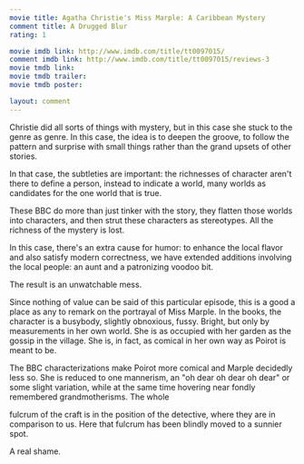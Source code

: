 ```yaml
---
movie title: Agatha Christie's Miss Marple: A Caribbean Mystery
comment title: A Drugged Blur
rating: 1

movie imdb link: http://www.imdb.com/title/tt0097015/
comment imdb link: http://www.imdb.com/title/tt0097015/reviews-3
movie tmdb link: 
movie tmdb trailer: 
movie tmdb poster: 

layout: comment
---
```


Christie did all sorts of things with mystery, but in this case she stuck to the genre as genre. In this case, the idea is to deepen the groove, to follow the pattern and surprise with small things rather than the grand upsets of other stories.

In that case, the subtleties are important: the richnesses of character aren't there to define a person, instead to indicate a world, many worlds as candidates for the one world that is true.

These BBC do more than just tinker with the story, they flatten those worlds into characters, and then strut these characters as stereotypes. All the richness of the mystery is lost.

In this case, there's an extra cause for humor: to enhance the local flavor and also satisfy modern correctness, we have extended additions involving the local people: an aunt and a patronizing voodoo bit.

The result is an unwatchable mess.

Since nothing of value can be said of this particular episode, this is a good a place as any to remark on the portrayal of Miss Marple. In the books, the character is a busybody, slightly obnoxious, fussy. Bright, but only by measurements in her own world. She is as occupied with her garden as the gossip in the village. She is, in fact, as comical in her own way as Poirot is meant to be.

The BBC characterizations make Poirot more comical and Marple decidedly less so. She is reduced to one mannerism, an "oh dear oh dear oh dear" or some slight variation, while at the same time hovering near fondly remembered grandmotherisms. The whole

fulcrum of the craft is in the position of the detective, where they are in comparison to us. Here that fulcrum has been blindly moved to a sunnier spot.

A real shame.